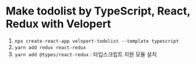 # Make todolist by TypeScript, React, Redux with Velopert

1. `npx create-react-app velopert-todolist --template typescript`
2. `yarn add redux react-redux`
3. `yarn add @types/react-redux` : 타입스크립트 지원 모듈 설치
